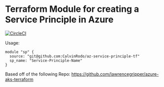 # Terraform Module for creating a Service Principle in Azure

[![CircleCI](https://circleci.com/gh/CalvinRodo/terraform-azurerm-service-principle.svg?style=svg)](https://circleci.com/gh/CalvinRodo/terraform-azurerm-service-principle)

Usage: 

```hcl
module "sp" { 
  source: "git@github.com:CalvinRodo/az-service-principle-tf"
  sp_name: "Service-Principle-Name"
}
```

Based off of the following Repo: 
https://github.com/lawrencegripper/azure-aks-terraform
